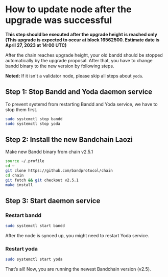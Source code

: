 # How to update node after the upgrade was successful

**This step should be executed after the upgrade height is reached only (This upgrade is expected to occur at block 16562500. Estimate date is April 27, 2023 at 14:00 UTC)**

After the chain reaches upgrade height, your old bandd should be stopped automatically by the upgrade proposal. After that, you have to change bandd binary to the new version by following steps.

**Noted:** If it isn't a validator node, please skip all steps about `yoda`.

## Step 1: Stop Bandd and Yoda daemon service

To prevent systemd from restarting Bandd and Yoda service, we have to stop them first.

```bash
sudo systemctl stop bandd
sudo systemctl stop yoda
```

## Step 2: Install the new Bandchain Laozi

Make new Bandd binary from chain v2.5.1

```bash
source ~/.profile
cd ~
git clone https://github.com/bandprotocol/chain
cd chain
git fetch && git checkout v2.5.1
make install
```

## Step 3: Start daemon service

### Restart bandd

```bash
sudo systemctl start bandd
```

After the node is synced up, you might need to restart Yoda service.

### Restart yoda

```bash
sudo systemctl start yoda
```

That’s all! Now, you are running the newest Bandchain version (v2.5).
